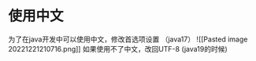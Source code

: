 # 使用中文
为了在java开发中可以使用中文，修改首选项设置  （java17）
![[Pasted image 20221221210716.png]]
如果使用不了中文，改回UTF-8   (java19的时候) 